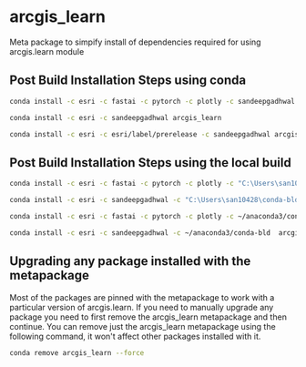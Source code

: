 # arcgis_learn

Meta package to simpify install of dependencies required for using arcgis.learn module

## Post Build Installation Steps using conda  
```bash
conda install -c esri -c fastai -c pytorch -c plotly -c sandeepgadhwal arcgis_learn
```
```bash
conda install -c esri -c sandeepgadhwal arcgis_learn
```
```bash
conda install -c esri -c esri/label/prerelease -c sandeepgadhwal arcgis_learn
```

## Post Build Installation Steps using the local build
````bash
conda install -c esri -c fastai -c pytorch -c plotly -c "C:\Users\san10428\conda-bld" arcgis_learn
````
````bash
conda install -c esri -c sandeepgadhwal -c "C:\Users\san10428\conda-bld" arcgis_learn
````
````bash
conda install -c esri -c fastai -c pytorch -c plotly -c ~/anaconda3/conda-bld -c sandeepgadhwal arcgis_learn
````
````bash
conda install -c esri -c sandeepgadhwal -c ~/anaconda3/conda-bld  arcgis_learn
````

## Upgrading any package installed with the metapackage
Most of the packages are pinned with the metapackage to work with a particular version of arcgis.learn.
If you need to manually upgrade any package you need to first remove the arcgis_learn metapackage and then 
continue.
You can remove just the arcgis_learn metapackage using the following command, it won't affect other packages installed with it. 
````bash
conda remove arcgis_learn --force
````

~~~~